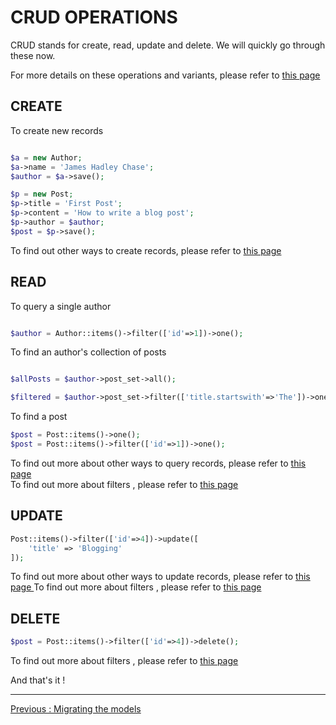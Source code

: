 # CRUD OPERATIONS
CRUD stands for create, read, update and delete. We will quickly go through these now.

For more details on these operations and variants, please refer to [ this page ](./../parts/making_queries.md)

## CREATE

To create new records

```php

$a = new Author;
$a->name = 'James Hadley Chase';
$author = $a->save();

$p = new Post;
$p->title = 'First Post';
$p->content = 'How to write a blog post';
$p->author = $author;
$post = $p->save();

```

To find out other ways to create records, please refer to [ this page ](./../parts/making_queries.md)

## READ
To query a single author
```php

$author = Author::items()->filter(['id'=>1])->one();

```

To find an author's collection of posts  

```php

$allPosts = $author->post_set->all();

$filtered = $author->post_set->filter(['title.startswith'=>'The'])->one()

```

To find a post

```php
$post = Post::items()->one();
$post = Post::items()->filter(['id'=>1])->one();
```

To find out more about other ways to query records, please refer to [ this page ](./../parts/making_queries.md)  
To find out more about filters , please refer to [ this page ](./../parts/query_filters.md)

## UPDATE

```php
Post::items()->filter(['id'=>4])->update([
    'title' => 'Blogging'
]);
```

To find out more about other ways to update records, please refer to [ this page ](./../parts/making_queries.md)
To find out more about filters , please refer to [ this page ](./../parts/query_filters.md)

## DELETE
```php
$post = Post::items()->filter(['id'=>4])->delete();
```
To find out more about filters , please refer to [ this page ](./../parts/query_filters.md)

And that's it !

---
[ Previous : Migrating the models](migrating.md)